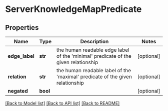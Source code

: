 # ServerKnowledgeMapPredicate

## Properties
Name | Type | Description | Notes
------------ | ------------- | ------------- | -------------
**edge_label** | **str** | the human readable edge label of the &#39;minimal&#39; predicate of the given relationship | [optional] 
**relation** | **str** | the human readable label of the &#39;maximal&#39; predicate of the given relationship | [optional] 
**negated** | **bool** |  | [optional] 

[[Back to Model list]](../README.md#documentation-for-models) [[Back to API list]](../README.md#documentation-for-api-endpoints) [[Back to README]](../README.md)


